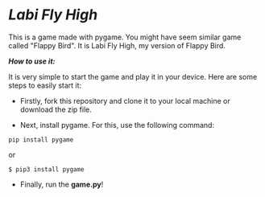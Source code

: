 # _Labi Fly High_

This is a game made with pygame. You might have seem similar game called "Flappy Bird". It is Labi Fly High, my version of Flappy Bird.

**_How to use it:_**

It is very simple to start the game and play it in your device. Here are some steps to easily start it:

- Firstly, fork this repository and clone it to your local machine or download the zip file. 

- Next, install pygame. For this, use the following command: 
 ```console
pip install pygame 
```
or 
```console
$ pip3 install pygame
```

- Finally, run the **game.py**!


